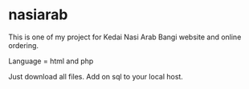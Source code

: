 # nasiarab
This is one of my project for Kedai Nasi Arab Bangi website and online ordering.

Language = html and php

Just download all files. Add on sql to your local host.
